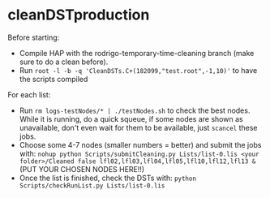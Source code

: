# cleanDSTproduction

Before starting:

- Compile HAP with the rodrigo-temporary-time-cleaning branch (make sure to do a clean before).
- Run `root -l -b -q 'CleanDSTs.C+(182099,"test.root",-1,10)'` to have the scripts compiled

For each list:

- Run `rm logs-testNodes/* | ./testNodes.sh` to check the best nodes. While it is running, do a quick squeue, if some nodes are shown as unavailable, don't even wait for them to be available, just `scancel` these jobs.
- Choose some 4-7 nodes (smaller numbers = better) and submit the jobs with: `nohup python Scripts/submitCleaning.py Lists/list-0.lis <your folder>/Cleaned false lfl02,lfl03,lfl04,lfl05,lfl10,lfl12,lfl13 &` (PUT YOUR CHOSEN NODES HERE!!)
- Once the list is finished, check the DSTs with: `python Scripts/checkRunList.py Lists/list-0.lis`
